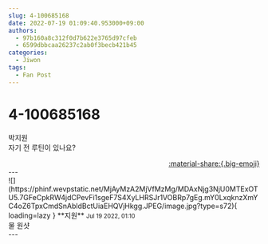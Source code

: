 ```yaml
---
slug: 4-100685168
date: 2022-07-19 01:09:40.953000+09:00
authors:
  - 97b160a8c312f0d7b622e3765d97cfeb
  - 6599dbbcaa26237c2ab0f3becb421b45
categories:
  - Jiwon
tags:
  - Fan Post
---
```


# 4-100685168

<div class="post-container" markdown="1">
<div class="content-container md-sidebar__scrollwrap" markdown="1">

박지원<br>자기 전 루틴이 있나요?

</div>
</div>

<div style="text-align: right;" markdown="1">
<a href="https://weverse.io/fromis9/fanpost/4-100685168" style="text-align: right;">:material-share:{.big-emoji}</a>
</div>
---

<div class="comments-container md-sidebar__scrollwrap" markdown="1">
<div class="comment" markdown="1">
<div class='id-container' markdown="1">
![](https://phinf.wevpstatic.net/MjAyMzA2MjVfMzMg/MDAxNjg3NjU0MTExOTU5.7GFeCpkRW4jdCPevFi1sgeF7S4XyLHRSJr1VOBRp7gEg.mY0LxqknzXmYC4oZ6TpxCmdSnAbldBctUiaEHQVjHkgg.JPEG/image.jpg?type=s72){ loading=lazy }
**<span class="artist">지원</span>** <small>Jul 19 2022, 01:10</small><br>
</div>
<div class='comment-body' markdown="1">
물 원샷
</div>
</div>
</div>
---
